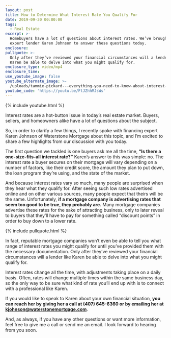 ```yaml
---
layout: post
title: How to Determine What Interest Rate You Qualify For
date: 2019-09-30 00:00:00
tags:
  - Real Estate
excerpt: >-
  Homebuyers have a lot of questions about interest rates. We’ve brought on
  expert lender Karen Johnson to answer these questions today.
enclosure:
pullquote: >-
  Only after they’ve reviewed your financial circumstances will a lender like
  Karen be able to delve into what you might qualify for.
enclosure_type: video/mp4
enclosure_time:
use_youtube_image: false
youtube_alternate_image: >-
  /uploads/tammie-pickard---everything-you-need-to-know-about-interest-rates-today-youtube.jpg
youtube_code: 'https://youtu.be/FlJZhhMJsWs'
---
```


{% include youtube.html %}

Interest rates are a hot-button issue in today’s real estate market. Buyers, sellers, and homeowners alike have a lot of questions about the subject.&nbsp;

So, in order to clarify a few things, I recently spoke with financing expert Karen Johnson of Waterstone Mortgage about this topic, and I’m excited to share a few highlights from our discussion with you today.

The first question we tackled is one buyers ask me all the time, **“Is there a one-size-fits-all interest rate?”** Karen’s answer to this was simple: no. The interest rate a buyer secures on their mortgage will vary depending on a number of factors, like their credit score, the amount they plan to put down, the loan program they’re using, and the state of the market.&nbsp;

And because interest rates vary so much, many people are surprised when they hear what they qualify for. After seeing such low rates advertised online and on other various sources, many people expect that theirs will be the same. Unfortunately, **if a mortgage company is advertising rates that seem too good to be true, they probably are.** Many mortgage companies advertise these rates for the sake of attracting business, only to later reveal to buyers that they’ll have to pay for something called “discount points” in order to buy down to a lower rate.

{% include pullquote.html %}

In fact, reputable mortgage companies won’t even be able to tell you what range of interest rates you might qualify for until you’ve provided them with the necessary documentation. Only after they’ve reviewed your financial circumstances will a lender like Karen be able to delve into what you might qualify for.&nbsp;

Interest rates change all the time, with adjustments taking place on a daily basis. Often, rates will change multiple times within the same business day, so the only way to be sure what kind of rate you’ll end up with is to connect with a professional like Karen.

If you would like to speak to Karen about your own financial situation, **you can reach her by giving her a call at (407) 645-6360 or by emailing her at** **[kjohnson@waterstonemortgage.com](mailto:kjohnson@waterstonemortgage.com)**.&nbsp;

And, as always, if you have any other questions or want more information, feel free to give me a call or send me an email. I look forward to hearing from you soon.